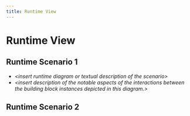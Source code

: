 ```yaml
---
title: Runtime View
---
```

# Runtime View

## Runtime Scenario 1

* *&lt;insert runtime diagram or textual description of the
  scenario&gt;*
* *&lt;insert description of the notable aspects of the interactions
  between the building block instances depicted in this diagram.&gt;*

## Runtime Scenario 2